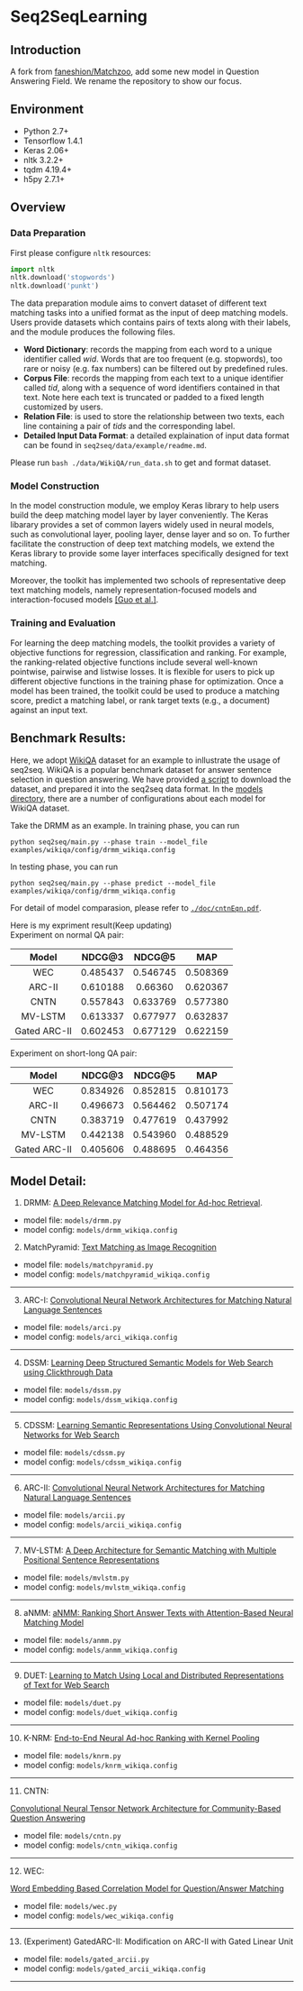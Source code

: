 # Seq2SeqLearning
## Introduction
A fork from <a href="https://github.com/faneshion/Matchzoo">faneshion/Matchzoo</a>, add some new model in Question Answering Field. We rename the repository to show our focus. 

## Environment
* Python 2.7+
* Tensorflow 1.4.1
* Keras 2.06+
* nltk 3.2.2+
* tqdm 4.19.4+
* h5py 2.7.1+


## Overview
### Data Preparation
First please configure `nltk` resources:

```python
import nltk
nltk.download('stopwords')
nltk.download('punkt')
```

The data preparation module aims to convert dataset of different text matching tasks into a unified format as the input of deep matching models. Users provide datasets which contains pairs of texts along with their labels, and the module produces the following files.

+	**Word Dictionary**: records the mapping from each word to a unique identifier called *wid*. Words that are too frequent (e.g. stopwords), too rare or noisy (e.g. fax numbers) can be  filtered out by predefined rules.
+	**Corpus File**: records the mapping from each text to a unique identifier called *tid*, along with a sequence of word identifiers contained in that text. Note here each text is truncated or padded to a fixed length customized by users.
+	**Relation File**: is used to store the relationship between two texts, each line containing a pair of *tids* and the corresponding label.
+   **Detailed Input Data Format**: a detailed explaination of input data format can be found in `seq2seq/data/example/readme.md`.

Please run `bash ./data/WikiQA/run_data.sh` to get and format dataset.


### Model Construction
In the model construction module, we employ Keras library to help users build the deep matching model layer by layer conveniently. The Keras libarary provides a set of common layers widely used in neural models, such as convolutional layer, pooling layer, dense layer and so on. To further facilitate the construction of deep text matching models, we extend the Keras library to provide some layer interfaces specifically designed for text matching.

Moreover, the toolkit has implemented two schools of representative deep text matching models, namely representation-focused models and interaction-focused models [[Guo et al.]](http://www.bigdatalab.ac.cn/~gjf/papers/2016/CIKM2016a_guo.pdf).

### Training and Evaluation
For learning the deep matching models, the toolkit provides a variety of objective functions for regression, classification and ranking. For example, the ranking-related objective functions include several well-known pointwise, pairwise and listwise losses. It is flexible for users to pick up different objective functions in the training phase for optimization. Once a model has been trained, the toolkit could be used to produce a matching score, predict a matching label, or rank target texts (e.g., a document) against an input text.

## Benchmark Results:
Here, we adopt <a href="https://www.microsoft.com/en-us/download/details.aspx?id=52419">WikiQA</a> dataset for an example to inllustrate the usage of seq2seq. WikiQA is a popular benchmark dataset for answer sentence selection in question answering. We have provided <a href="./data/WikiQA/run_data.sh">a script</a> to download the dataset, and prepared it into the seq2seq data format. In the <a href="">models directory</a>, there are a number of configurations about each model for WikiQA dataset. 

Take the DRMM as an example. In training phase, you can run
```
python seq2seq/main.py --phase train --model_file examples/wikiqa/config/drmm_wikiqa.config
```
In testing phase, you can run
```
python seq2seq/main.py --phase predict --model_file examples/wikiqa/config/drmm_wikiqa.config
```

For detail of model comparasion, please refer to <a href="https://github.com/SongRb/Seq2SeqLearning/blob/master/docs/cntnExp.pdf">`./doc/cntnEqn.pdf`</a>.

Here is my expriment result(Keep updating)  
Experiment on normal QA pair:

|     Model    |  NDCG@3  |  NDCG@5  |    MAP   |
|:------------:|:--------:|:--------:|:--------:|
|      WEC     | 0.485437 | 0.546745 | 0.508369 |
|    ARC-II    | 0.610188 |  0.66360 | 0.620367 |
|     CNTN     | 0.557843 | 0.633769 | 0.577380 |
|    MV-LSTM   | 0.613337 | 0.677977 | 0.632837 |
| Gated ARC-II | 0.602453 | 0.677129 | 0.622159 |

Experiment on short-long QA pair:

|     Model    |  NDCG@3  |  NDCG@5  | MAP      |
|:------------:|:--------:|:--------:|:--------:|
|      WEC     | 0.834926 | 0.852815 | 0.810173 |
|    ARC-II    | 0.496673 | 0.564462 | 0.507174 |
|     CNTN     | 0.383719 | 0.477619 | 0.437992 |
|    MV-LSTM   | 0.442138 | 0.543960 | 0.488529 |
| Gated ARC-II | 0.405606 | 0.488695 | 0.464356 |

## Model Detail:
1. DRMM:
    <a href="http://www.bigdatalab.ac.cn/~gjf/papers/2016/CIKM2016a_guo.pdf">A Deep Relevance Matching Model for Ad-hoc Retrieval</a>.

- model file: `models/drmm.py`
- model config: `models/drmm_wikiqa.config`

2. MatchPyramid:
    <a href="https://arxiv.org/abs/1602.06359"> Text Matching as Image Recognition</a>

- model file: `models/matchpyramid.py`
- model config: `models/matchpyramid_wikiqa.config`

---
3. ARC-I:
    <a href="https://arxiv.org/abs/1503.03244">Convolutional Neural Network Architectures for Matching Natural Language Sentences</a>

- model file: `models/arci.py`
- model config: `models/arci_wikiqa.config`

---
4. DSSM:
    <a href="https://www.microsoft.com/en-us/research/wp-content/uploads/2016/02/cikm2013_DSSM_fullversion.pdf">Learning Deep Structured Semantic Models for Web Search using Clickthrough Data</a>

- model file: `models/dssm.py`
- model config: `models/dssm_wikiqa.config`

---
5. CDSSM:
    <a href="https://www.microsoft.com/en-us/research/publication/learning-semantic-representations-using-convolutional-neural-networks-for-web-search/">Learning Semantic Representations Using Convolutional Neural Networks for Web Search</a>

- model file: `models/cdssm.py`
- model config: `models/cdssm_wikiqa.config`

---
6. ARC-II:
    <a href="https://arxiv.org/abs/1503.03244">Convolutional Neural Network Architectures for Matching Natural Language Sentences</a>

- model file: `models/arcii.py`
- model config: `models/arcii_wikiqa.config`

---
7. MV-LSTM:
    <a href="https://arxiv.org/abs/1511.08277">A Deep Architecture for Semantic Matching with Multiple Positional Sentence Representations</a>

- model file: `models/mvlstm.py`
- model config: `models/mvlstm_wikiqa.config`

-------
8. aNMM:
    <a href="http://maroo.cs.umass.edu/pub/web/getpdf.php?id=1240">aNMM: Ranking Short Answer Texts with Attention-Based Neural Matching Model</a>
- model file: `models/anmm.py`
- model config: `models/anmm_wikiqa.config`

-------
9. DUET:
    <a href="https://dl.acm.org/citation.cfm?id=3052579">Learning to Match Using Local and Distributed Representations of Text for Web Search</a>

- model file: `models/duet.py`
- model config: `models/duet_wikiqa.config`

---
10. K-NRM:
    <a href="https://arxiv.org/abs/1706.06613">End-to-End Neural Ad-hoc Ranking with Kernel Pooling</a>

- model file: `models/knrm.py`
- model config: `models/knrm_wikiqa.config`

---
11. CNTN:
<a href="https://www.ijcai.org/Proceedings/15/Papers/188.pdf">
Convolutional Neural Tensor Network Architecture for Community-Based Question Answering
</a>

- model file: `models/cntn.py`
- model config: `models/cntn_wikiqa.config`

---
12. WEC:
<a href="https://arxiv.org/abs/1511.04646">
Word Embedding Based Correlation Model for Question/Answer Matching
</a>

- model file: `models/wec.py`
- model config: `models/wec_wikiqa.config`

---
13. (Experiment) GatedARC-II:
Modification on ARC-II with Gated Linear Unit

- model file: `models/gated_arcii.py`
- model config: `models/gated_arcii_wikiqa.config`

---





